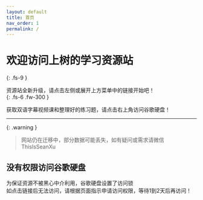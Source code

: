 ```yaml
---
layout: default
title: 首页
nav_order: 1
permalink: /
---
```


# 欢迎访问上树的学习资源站
{: .fs-9 }

资源站全新升级，请点击左侧或展开上方菜单中的链接开始吧！  
{: .fs-6 .fw-300 }

获取双语字幕视频课和整理好的练习题，请点击右上角访问谷歌硬盘！

---

{: .warning }
> 网站仍在迁移中，部分数据可能丢失，如有疑问或需求请微信ThisIsSeanXu


## 没有权限访问谷歌硬盘

为保证资源不被黑心中介利用，谷歌硬盘设置了访问锁  
如点击链接后无法访问，请根据页面指示申请访问权限，等待1到2天后再访问！